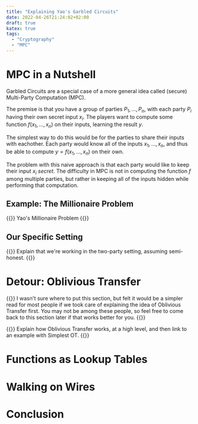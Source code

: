 ```yaml
---
title: "Explaining Yao's Garbled Circuits"
date: 2022-04-26T21:24:02+02:00
draft: true
katex: true
tags:
  - "Cryptography"
  - "MPC"
---
```


# MPC in a Nutshell

Garbled Circuits are a special case of a more general idea called
(secure) Multi-Party Computation (MPC).

The premise is that you have a group of parties $P_1, \ldots, P_n$,
with each party $P_i$ having their own secret input $x_i$. The 
players want to compute some function $f(x_1, \ldots, x_n)$ on their inputs,
learning the result $y$.

The simplest way to do this would be for the parties to share their
inputs with eachother. Each party would know all of the inputs $x_1, \ldots,
x_n$, and thus be able to compute $y = f(x_1, \ldots, x_n)$ on their own.

The problem with this naive approach is that each party would like
to keep their input $x_i$ *secret*. The difficulty in MPC is not
in computing the function $f$ among multiple parties, but rather in
keeping all of the inputs hidden while performing that computation.

## Example: The Millionaire Problem

{{<todo>}}
Yao's Millionaire Problem
{{</todo>}}


## Our Specific Setting

{{<todo>}}
Explain that we're working in the two-party setting, assuming
semi-honest.
{{</todo>}}

# Detour: Oblivious Transfer

{{<note>}}
I wasn't sure where to put this section, but felt it would be a simpler
read for most people if we took care of explaining the idea of Oblivious
Transfer first. You may not be among these people, so feel free to come
back to this section later if that works better for you.
{{</note>}}

{{<todo>}}
Explain how Oblivious Transfer works, at a high level, and then
link to an example with Simplest OT.
{{</todo>}}

# Functions as Lookup Tables

# Walking on Wires

# Conclusion
